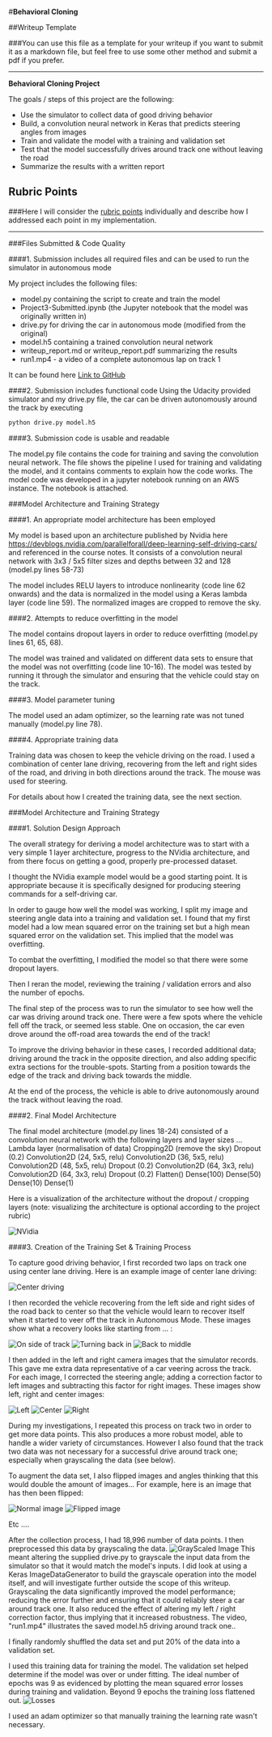 #**Behavioral Cloning** 

##Writeup Template

###You can use this file as a template for your writeup if you want to submit it as a markdown file, but feel free to use some other method and submit a pdf if you prefer.

---

**Behavioral Cloning Project**

The goals / steps of this project are the following:
* Use the simulator to collect data of good driving behavior
* Build, a convolution neural network in Keras that predicts steering angles from images
* Train and validate the model with a training and validation set
* Test that the model successfully drives around track one without leaving the road
* Summarize the results with a written report


[//]: # (Image References)

[image1]: ./examples/ModelVisualisation.png "Model Visualization"
[image2]: ./examples/GrayScaling.png "Grayscaling"
[image3]: ./examples/recovery1.jpg "Recovery Image"
[image4]: ./examples/recovery2.jpg "Recovery Image"
[image5]: ./examples/recovery3.jpg "Recovery Image"
[image6]: ./examples/NotFlipped.jpg "Normal Image"
[image7]: ./examples/Flipped.jpg "Flipped Image"
[image8]: ./examples/Left.jpg "Left Image"
[image9]: ./examples/Center.jpg "Center Image"
[image10]: ./examples/Right.jpg "Right Image"
[image11]: ./examples/Losses.png "Losses"

## Rubric Points
###Here I will consider the [rubric points](https://review.udacity.com/#!/rubrics/432/view) individually and describe how I addressed each point in my implementation.  

---
###Files Submitted & Code Quality

####1. Submission includes all required files and can be used to run the simulator in autonomous mode

My project includes the following files:
* model.py containing the script to create and train the model
* Project3-Submitted.ipynb (the Jupyter notebook that the model was originally written in)
* drive.py for driving the car in autonomous mode (modified from the original)
* model.h5 containing a trained convolution neural network 
* writeup_report.md or writeup_report.pdf summarizing the results
* run1.mp4 - a video of a complete autonomous lap on track 1 

It can be found here
[Link to GitHub](https://github.com/brightwellt/CarND-Behavioral-Cloning-P3-master)

####2. Submission includes functional code
Using the Udacity provided simulator and my drive.py file, the car can be driven autonomously around the track by executing 
```sh
python drive.py model.h5
```

####3. Submission code is usable and readable

The model.py file contains the code for training and saving the convolution neural network. The file shows the pipeline I used for training and validating the model, and it contains comments to explain how the code works.
The model code was developed in a jupyter notebook running on an AWS instance. The notebook is attached.

###Model Architecture and Training Strategy

####1. An appropriate model architecture has been employed

My model is based upon an architecture published by Nvidia here
https://devblogs.nvidia.com/parallelforall/deep-learning-self-driving-cars/
and referenced in the course notes.
It consists of a convolution neural network with 3x3 / 5x5 filter sizes and depths between 32 and 128 (model.py lines 58-73) 

The model includes RELU layers to introduce nonlinearity (code line 62 onwards) and the data is normalized in the model using a Keras lambda layer (code line 59). The normalized images are cropped to remove the sky. 

####2. Attempts to reduce overfitting in the model

The model contains dropout layers in order to reduce overfitting (model.py lines 61, 65, 68). 

The model was trained and validated on different data sets to ensure that the model was not overfitting (code line 10-16). The model was tested by running it through the simulator and ensuring that the vehicle could stay on the track.

####3. Model parameter tuning

The model used an adam optimizer, so the learning rate was not tuned manually (model.py line 78).

####4. Appropriate training data

Training data was chosen to keep the vehicle driving on the road. I used a combination of center lane driving, recovering from the left and right sides of the road, and driving in both directions around the track. The mouse was used for steering.

For details about how I created the training data, see the next section. 

###Model Architecture and Training Strategy

####1. Solution Design Approach

The overall strategy for deriving a model architecture was to start with a very simple 1 layer architecture, progress to the NVidia architecture, and from there focus on getting a good, properly pre-processed dataset.

I thought the NVidia example model would be a good starting point. It is appropriate because it is specifically designed for producing steering commands for a self-driving car.

In order to gauge how well the model was working, I split my image and steering angle data into a training and validation set. I found that my first model had a low mean squared error on the training set but a high mean squared error on the validation set. This implied that the model was overfitting. 

To combat the overfitting, I modified the model so that there were some dropout layers.

Then I reran the model, reviewing the training / validation errors and also the number of epochs. 

The final step of the process was to run the simulator to see how well the car was driving around track one. There were a few spots where the vehicle fell off the track, or seemed less stable. One on occasion, the car even drove around the off-road area towards the end of the track! 

To improve the driving behavior in these cases, I recorded additional data; driving around the track in the opposite direction, and also adding specific extra sections for the trouble-spots. Starting from a position towards the edge of the track and driving back towards the middle.

At the end of the process, the vehicle is able to drive autonomously around the track without leaving the road.

####2. Final Model Architecture

The final model architecture (model.py lines 18-24) consisted of a convolution neural network with the following layers and layer sizes ...
Lambda layer (normalisation of data)
Cropping2D (remove the sky)
Dropout (0.2)
Convolution2D (24, 5x5, relu)
Convolution2D (36, 5x5, relu)
Convolution2D (48, 5x5, relu)
Dropout (0.2)
Convolution2D (64, 3x3, relu)
Convolution2D (64, 3x3, relu)
Dropout (0.2)
Flatten()
Dense(100)
Dense(50)
Dense(10)
Dense(1)

Here is a visualization of the architecture without the dropout / cropping layers (note: visualizing the architecture is optional according to the project rubric)

![NVidia][image1]

####3. Creation of the Training Set & Training Process

To capture good driving behavior, I first recorded two laps on track one using center lane driving. Here is an example image of center lane driving:

![Center driving][image2]

I then recorded the vehicle recovering from the left side and right sides of the road back to center so that the vehicle would learn to recover itself when it started to veer off the track in Autonomous Mode. These images show what a recovery looks like starting from ... :

![On side of track][image3]
![Turning back in][image4]
![Back to middle][image5]

I then added in the left and right camera images that the simulator records. This gave me extra data representative of a car veering across the track. For each image, I corrected the steering angle; adding a correction factor to left images and subtracting this factor for right images. These images show left, right and center images:

![Left][image8]
![Center][image9]
![Right][image10]

During my investigations, I repeated this process on track two in order to get more data points. This also produces a more robust model, able to handle a wider variety of circumstances. However I also found that the track two data was not necessary for a successful drive around track one; especially when grayscaling the data (see below).


To augment the data set, I also flipped images and angles thinking that this would double the amount of images... For example, here is an image that has then been flipped:

![Normal image][image6]
![Flipped image][image7]

Etc ....

After the collection process, I had 18,996 number of data points. I then preprocessed this data by grayscaling the data. 
![GrayScaled Image][image2]
This meant altering the supplied drive.py to grayscale the input data from the simulator so that it would match the model's inputs. I did look at using a Keras ImageDataGenerator to build the grayscale operation into the model itself, and will investigate further outside the scope of this writeup.
Grayscaling the data significantly improved the model performance; reducing the error further and ensuring that it could reliably steer a car around track one. It also reduced the effect of altering my left / right correction factor, thus implying that it increased robustness. 
The video, "run1.mp4" illustrates the saved model.h5 driving around track one..

I finally randomly shuffled the data set and put 20% of the data into a validation set. 

I used this training data for training the model. The validation set helped determine if the model was over or under fitting. The ideal number of epochs was 9 as evidenced by plotting the mean squared error losses during training and validation. Beyond 9 epochs the training loss flattened out. 
![Losses][image11]

I used an adam optimizer so that manually training the learning rate wasn't necessary.
